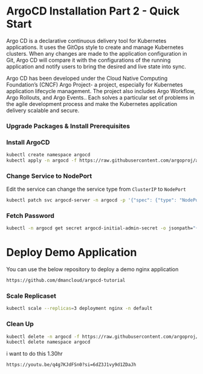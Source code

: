 # ArgoCD Installation Part 2 - Quick Start
Argo CD is a declarative continuous delivery tool for Kubernetes applications. It uses the GitOps style to create and manage Kubernetes clusters. When any changes are made to the application configuration in Git, Argo CD will compare it with the configurations of the running application and notify users to bring the desired and live state into sync.

Argo CD has been developed under the Cloud Native Computing Foundation’s (CNCF) Argo Project- a project, especially for Kubernetes application lifecycle management. The project also includes Argo Workflow, Argo Rollouts, and Argo Events.. Each solves a particular set of problems in the agile development process and make the Kubernetes application delivery scalable and secure.
### Upgrade Packages & Install Prerequisites

### Install ArgoCD
```sh
kubectl create namespace argocd
kubectl apply -n argocd -f https://raw.githubusercontent.com/argoproj/argo-cd/stable/manifests/install.yaml
```
### Change Service to NodePort
Edit the service can change the service type from `ClusterIP` to `NodePort`
```sh
kubectl patch svc argocd-server -n argocd -p '{"spec": {"type": "NodePort"}}' 
```
### Fetch Password
```sh
kubectl -n argocd get secret argocd-initial-admin-secret -o jsonpath="{.data.password}" | base64 -d
```
# Deploy Demo Application
You can use the below repository to deploy a demo nginx application
```sh
https://github.com/dmancloud/argocd-tutorial
```
### Scale Replicaset 
```sh
kubectl scale --replicas=3 deployment nginx -n default
```
### Clean Up
```sh
kubectl delete -n argocd -f https://raw.githubusercontent.com/argoproj/argo-cd/stable/manifests/install.yaml
kubectl delete namespace argocd
```




i want to do this 1.30hr

```
https://youtu.be/q4g7KJdFSn0?si=6dZ3J1vy9d1ZDaJh
```
